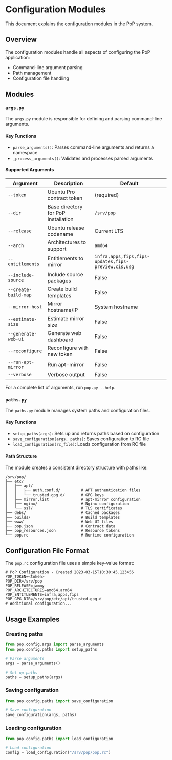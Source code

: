 # Configuration Modules

This document explains the configuration modules in the PoP system.

## Overview

The configuration modules handle all aspects of configuring the PoP application:

- Command-line argument parsing
- Path management
- Configuration file handling

## Modules

### `args.py`

The `args.py` module is responsible for defining and parsing command-line arguments.

#### Key Functions

- `parse_arguments()`: Parses command-line arguments and returns a namespace
- `_process_arguments()`: Validates and processes parsed arguments

#### Supported Arguments

| Argument | Description | Default |
|----------|-------------|---------|
| `--token` | Ubuntu Pro contract token | (required) |
| `--dir` | Base directory for PoP installation | `/srv/pop` |
| `--release` | Ubuntu release codename | Current LTS |
| `--arch` | Architectures to support | `amd64` |
| `--entitlements` | Entitlements to mirror | `infra,apps,fips,fips-updates,fips-preview,cis,usg` |
| `--include-source` | Include source packages | False |
| `--create-build-map` | Create build templates | False |
| `--mirror-host` | Mirror hostname/IP | System hostname |
| `--estimate-size` | Estimate mirror size | False |
| `--generate-web-ui` | Generate web dashboard | False |
| `--reconfigure` | Reconfigure with new token | False |
| `--run-apt-mirror` | Run apt-mirror | False |
| `--verbose` | Verbose output | False |

For a complete list of arguments, run `pop.py --help`.

### `paths.py`

The `paths.py` module manages system paths and configuration files.

#### Key Functions

- `setup_paths(args)`: Sets up and returns paths based on configuration
- `save_configuration(args, paths)`: Saves configuration to RC file
- `load_configuration(rc_file)`: Loads configuration from RC file

#### Path Structure

The module creates a consistent directory structure with paths like:

```
/srv/pop/
├── etc/
│   ├── apt/
│   │   ├── auth.conf.d/         # APT authentication files
│   │   └── trusted.gpg.d/       # GPG keys
│   ├── mirror.list              # apt-mirror configuration
│   ├── nginx/                   # Nginx configuration
│   └── ssl/                     # TLS certificates
├── debs/                        # Cached packages
├── builds/                      # Build templates
├── www/                         # Web UI files
├── pop.json                     # Contract data
├── pop_resources.json           # Resource tokens
└── pop.rc                       # Runtime configuration
```

## Configuration File Format

The `pop.rc` configuration file uses a simple key-value format:

```
# PoP Configuration - Created 2023-03-15T10:30:45.123456
POP_TOKEN=<token>
POP_DIR=/srv/pop
POP_RELEASE=jammy
POP_ARCHITECTURES=amd64,arm64
POP_ENTITLEMENTS=infra,apps,fips
POP_GPG_DIR=/srv/pop/etc/apt/trusted.gpg.d
# Additional configuration...
```

## Usage Examples

### Creating paths

```python
from pop.config.args import parse_arguments
from pop.config.paths import setup_paths

# Parse arguments
args = parse_arguments()

# Set up paths
paths = setup_paths(args)
```

### Saving configuration

```python
from pop.config.paths import save_configuration

# Save configuration
save_configuration(args, paths)
```

### Loading configuration

```python
from pop.config.paths import load_configuration

# Load configuration
config = load_configuration("/srv/pop/pop.rc")
```

